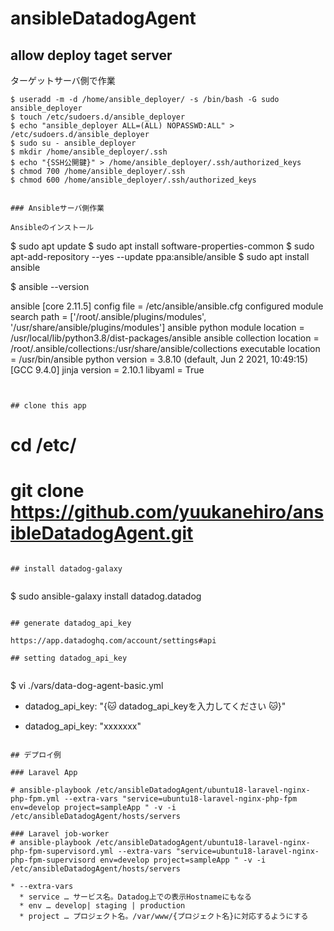 # ansibleDatadogAgent


## allow deploy taget server
ターゲットサーバ側で作業
```
$ useradd -m -d /home/ansible_deployer/ -s /bin/bash -G sudo ansible_deployer
$ touch /etc/sudoers.d/ansible_deployer
$ echo "ansible_deployer ALL=(ALL) NOPASSWD:ALL" > /etc/sudoers.d/ansible_deployer
$ sudo su - ansible_deployer
$ mkdir /home/ansible_deployer/.ssh
$ echo "{SSH公開鍵}" > /home/ansible_deployer/.ssh/authorized_keys
$ chmod 700 /home/ansible_deployer/.ssh
$ chmod 600 /home/ansible_deployer/.ssh/authorized_keys


### Ansibleサーバ側作業

Ansibleのインストール
```
$ sudo apt update
$ sudo apt install software-properties-common
$ sudo apt-add-repository --yes --update ppa:ansible/ansible
$ sudo apt install ansible

$ ansible --version

ansible [core 2.11.5]
  config file = /etc/ansible/ansible.cfg
  configured module search path = ['/root/.ansible/plugins/modules', '/usr/share/ansible/plugins/modules']
  ansible python module location = /usr/local/lib/python3.8/dist-packages/ansible
  ansible collection location = /root/.ansible/collections:/usr/share/ansible/collections
  executable location = /usr/bin/ansible
  python version = 3.8.10 (default, Jun  2 2021, 10:49:15) [GCC 9.4.0]
  jinja version = 2.10.1
  libyaml = True
```


## clone this app
```
# cd /etc/
# git clone https://github.com/yuukanehiro/ansibleDatadogAgent.git
```

## install datadog-galaxy
  
```
$ sudo ansible-galaxy install datadog.datadog
```
  
## generate datadog_api_key
  
https://app.datadoghq.com/account/settings#api

## setting datadog_api_key
  
```
$ vi ./vars/data-dog-agent-basic.yml

- datadog_api_key: "{🐱 datadog_api_keyを入力してください 🐱}"
+ datadog_api_key: "xxxxxxx"
```
  
## デプロイ例
  
### Laravel App
  
# ansible-playbook /etc/ansibleDatadogAgent/ubuntu18-laravel-nginx-php-fpm.yml --extra-vars "service=ubuntu18-laravel-nginx-php-fpm env=develop project=sampleApp " -v -i /etc/ansibleDatadogAgent/hosts/servers
  
### Laravel job-worker
# ansible-playbook /etc/ansibleDatadogAgent/ubuntu18-laravel-nginx-php-fpm-supervisord.yml --extra-vars "service=ubuntu18-laravel-nginx-php-fpm-supervisord env=develop project=sampleApp " -v -i /etc/ansibleDatadogAgent/hosts/servers
  
* --extra-vars
  * service … サービス名。Datadog上での表示Hostnameにもなる
  * env … develop| staging | production
  * project … プロジェクト名。/var/www/{プロジェクト名}に対応するようにする